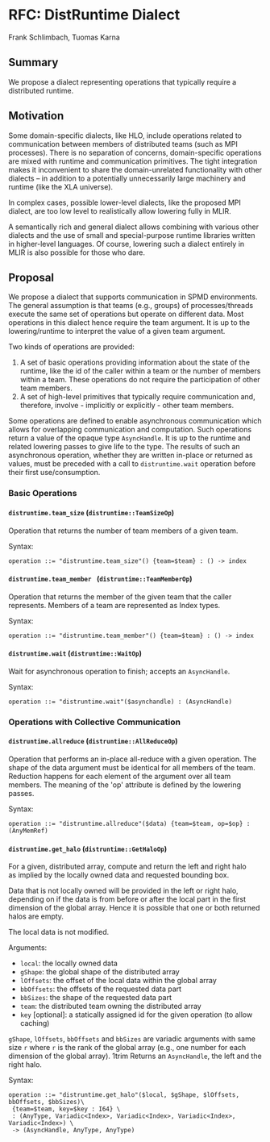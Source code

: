 # RFC: DistRuntime Dialect

Frank Schlimbach, Tuomas Karna

## Summary

We propose a dialect representing operations that typically require a
distributed runtime.

## Motivation

Some domain-specific dialects, like HLO, include operations related to
communication between members of distributed teams (such as MPI processes).
There is no separation of concerns, domain-specific operations are mixed with
runtime and communication primitives. The tight integration makes it
inconvenient to share the domain-unrelated functionality with other dialects –
in addition to a potentially unnecessarily large machinery and runtime (like the
XLA universe).  

In complex cases, possible lower-level dialects, like the proposed MPI dialect,
are too low level to realistically allow lowering fully in MLIR.

A semantically rich and general dialect allows combining with various other
dialects and the use of small and special-purpose runtime libraries written in
higher-level languages. Of course, lowering such a dialect entirely in MLIR is
also possible for those who dare.

## Proposal

We propose a dialect that supports communication in SPMD environments. The
general assumption is that teams (e.g., groups) of processes/threads execute the
same set of operations but operate on different data. Most operations in this
dialect hence require the team argument. It is up to the lowering/runtime to
interpret the value of a given team argument.

Two kinds of operations are provided:

1. A set of basic operations providing information about the state of the
   runtime, like the id of the caller within a team or the number of members
   within a team. These operations do not require the participation of other
   team members.
2. A set of high-level primitives that typically require communication and,
   therefore, involve - implicitly or explicitly - other team members.

Some operations are defined to enable asynchronous communication which allows
for overlapping communication and computation. Such operations return a value of
the opaque type `AsyncHandle`. It is up to the runtime and related lowering
passes to give life to the type. The results of such an asynchronous
operation, whether they are written in-place or returned as values, must be
preceded with a call to `distruntime.wait` operation before their first
use/consumption.

### Basic Operations

#### `distruntime.team_size` (`distruntime::TeamSizeOp`)

Operation that returns the number of team members of a given team.

Syntax:

```
operation ::= "distruntime.team_size"() {team=$team} : () -> index
```

#### `distruntime.team_member ` (`distruntime::TeamMemberOp`)

Operation that returns the member of the given team that the caller represents.
Members of a team are represented as Index types.

Syntax:

```
operation ::= "distruntime.team_member"() {team=$team} : () -> index
```

#### `distruntime.wait` (`distruntime::WaitOp`)

Wait for asynchronous operation to finish; accepts an `AsyncHandle`.

Syntax:

```
operation ::= "distruntime.wait"($asynchandle) : (AsyncHandle)
```

### Operations with Collective Communication

#### `distruntime.allreduce` (`distruntime::AllReduceOp`)

Operation that performs an in-place all-reduce with a given operation. The shape
of the data argument must be identical for all members of the team. Reduction
happens for each element of the argument over all team members. The meaning of
the 'op' attribute is defined by the lowering passes.

Syntax:

```
operation ::= "distruntime.allreduce"($data) {team=$team, op=$op} : (AnyMemRef)
```

#### `distruntime.get_halo` (`distruntime::GetHaloOp`)

For a given, distributed array, compute and return the left and right halo  
as implied by the locally owned data and requested bounding box.

Data that is not locally owned will be provided in the left or right halo,
depending on if the data is from before or after the local part in the first
dimension of the global array. Hence it is possible that one or both returned
halos are empty.

The local data is not modified.

Arguments:

- `local`: the locally owned data
- `gShape`: the global shape of the distributed array
- `lOffsets`: the offset of the local data within the global array
- `bbOffsets`: the offsets of the requested data part
- `bbSizes`: the shape of the requested data part
- `team`: the distributed team owning the distributed array
- `key` [optional]: a statically assigned id for the given operation (to allow caching)

`gShape`, `lOffsets`, `bbOffsets` and `bbSizes` are variadic arguments with same
size `r` where `r` is the rank of the global array (e.g., one number for each
dimension of the global array). 1trim Returns an `AsyncHandle`, the left and the
right halo.

Syntax:

```
operation ::= "distruntime.get_halo"($local, $gShape, $lOffsets, bbOffsets, $bbSizes)\
 {team=$team, key=$key : I64} \
 : (AnyType, Variadic<Index>, Variadic<Index>, Variadic<Index>, Variadic<Index>) \
 -> (AsyncHandle, AnyType, AnyType)
